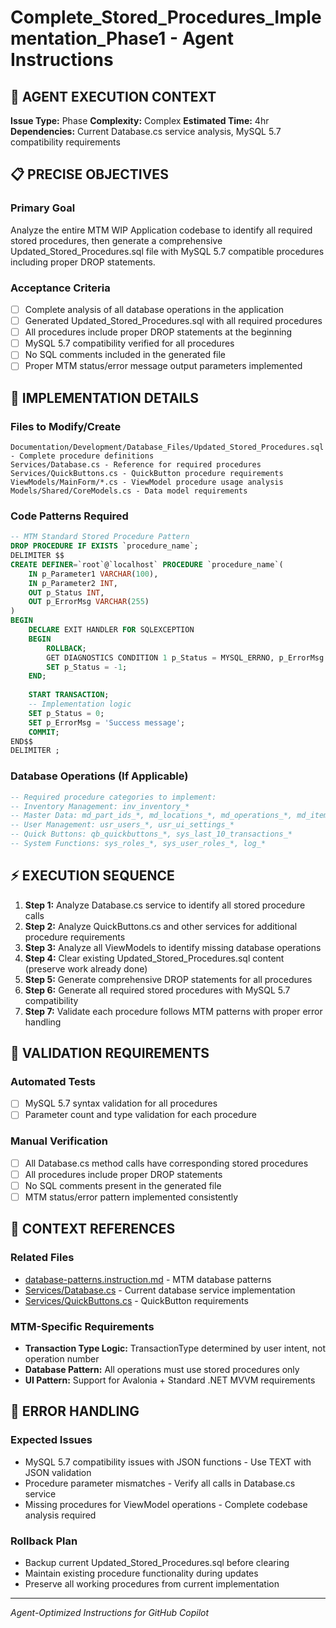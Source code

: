# Complete_Stored_Procedures_Implementation_Phase1 - Agent Instructions

## 🎯 **AGENT EXECUTION CONTEXT**
**Issue Type:** Phase
**Complexity:** Complex
**Estimated Time:** 4hr
**Dependencies:** Current Database.cs service analysis, MySQL 5.7 compatibility requirements

## 📋 **PRECISE OBJECTIVES**
### Primary Goal
Analyze the entire MTM WIP Application codebase to identify all required stored procedures, then generate a comprehensive Updated_Stored_Procedures.sql file with MySQL 5.7 compatible procedures including proper DROP statements.

### Acceptance Criteria
- [ ] Complete analysis of all database operations in the application
- [ ] Generated Updated_Stored_Procedures.sql with all required procedures
- [ ] All procedures include proper DROP statements at the beginning
- [ ] MySQL 5.7 compatibility verified for all procedures
- [ ] No SQL comments included in the generated file
- [ ] Proper MTM status/error message output parameters implemented

## 🔧 **IMPLEMENTATION DETAILS**

### Files to Modify/Create
```
Documentation/Development/Database_Files/Updated_Stored_Procedures.sql - Complete procedure definitions
Services/Database.cs - Reference for required procedures
Services/QuickButtons.cs - QuickButton procedure requirements
ViewModels/MainForm/*.cs - ViewModel procedure usage analysis
Models/Shared/CoreModels.cs - Data model requirements
```

### Code Patterns Required
```sql
-- MTM Standard Stored Procedure Pattern
DROP PROCEDURE IF EXISTS `procedure_name`;
DELIMITER $$
CREATE DEFINER=`root`@`localhost` PROCEDURE `procedure_name`(
    IN p_Parameter1 VARCHAR(100),
    IN p_Parameter2 INT,
    OUT p_Status INT,
    OUT p_ErrorMsg VARCHAR(255)
)
BEGIN
    DECLARE EXIT HANDLER FOR SQLEXCEPTION
    BEGIN
        ROLLBACK;
        GET DIAGNOSTICS CONDITION 1 p_Status = MYSQL_ERRNO, p_ErrorMsg = MESSAGE_TEXT;
        SET p_Status = -1;
    END;
    
    START TRANSACTION;
    -- Implementation logic
    SET p_Status = 0;
    SET p_ErrorMsg = 'Success message';
    COMMIT;
END$$
DELIMITER ;
```

### Database Operations (If Applicable)
```sql
-- Required procedure categories to implement:
-- Inventory Management: inv_inventory_*
-- Master Data: md_part_ids_*, md_locations_*, md_operations_*, md_item_types_*
-- User Management: usr_users_*, usr_ui_settings_*
-- Quick Buttons: qb_quickbuttons_*, sys_last_10_transactions_*
-- System Functions: sys_roles_*, sys_user_roles_*, log_*
```

## ⚡ **EXECUTION SEQUENCE**
1. **Step 1:** Analyze Database.cs service to identify all stored procedure calls
2. **Step 2:** Analyze QuickButtons.cs and other services for additional procedure requirements
3. **Step 3:** Analyze all ViewModels to identify missing database operations
4. **Step 4:** Clear existing Updated_Stored_Procedures.sql content (preserve work already done)
5. **Step 5:** Generate comprehensive DROP statements for all procedures
6. **Step 6:** Generate all required stored procedures with MySQL 5.7 compatibility
7. **Step 7:** Validate each procedure follows MTM patterns with proper error handling

## 🧪 **VALIDATION REQUIREMENTS**
### Automated Tests
- [ ] MySQL 5.7 syntax validation for all procedures
- [ ] Parameter count and type validation for each procedure

### Manual Verification
- [ ] All Database.cs method calls have corresponding stored procedures
- [ ] All procedures include proper DROP statements
- [ ] No SQL comments present in the generated file
- [ ] MTM status/error pattern implemented consistently

## 🔗 **CONTEXT REFERENCES**
### Related Files
- [database-patterns.instruction.md](.github/Development-Instructions/database-patterns.instruction.md) - MTM database patterns
- [Services/Database.cs](../../../../Services/Database.cs) - Current database service implementation
- [Services/QuickButtons.cs](../../../../Services/QuickButtons.cs) - QuickButton requirements

### MTM-Specific Requirements
- **Transaction Type Logic:** TransactionType determined by user intent, not operation number
- **Database Pattern:** All operations must use stored procedures only
- **UI Pattern:** Support for Avalonia + Standard .NET MVVM requirements

## 🚨 **ERROR HANDLING**
### Expected Issues
- MySQL 5.7 compatibility issues with JSON functions - Use TEXT with JSON validation
- Procedure parameter mismatches - Verify all calls in Database.cs service
- Missing procedures for ViewModel operations - Complete codebase analysis required

### Rollback Plan
- Backup current Updated_Stored_Procedures.sql before clearing
- Maintain existing procedure functionality during updates
- Preserve all working procedures from current implementation

---
*Agent-Optimized Instructions for GitHub Copilot*
